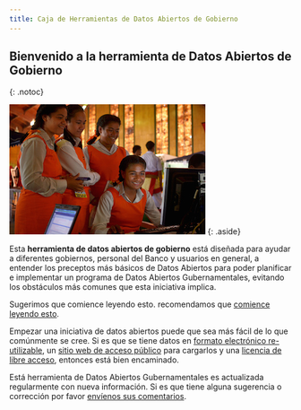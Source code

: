 ```yaml
---
title: Caja de Herramientas de Datos Abiertos de Gobierno
---
```


## Bienvenido a la herramienta de Datos Abiertos de Gobierno
{: .notoc}

![Fotografía: Tom Perry/Banco Mundial](../docs/images/ict-women.jpg)
{: .aside}


Esta **herramienta de datos abiertos de gobierno** está diseñada para ayudar a diferentes gobiernos, personal del Banco y
usuarios en general, a entender los preceptos más básicos de Datos Abiertos para poder planificar e implementar un
programa de Datos Abiertos Gubernamentales, evitando los obstáculos más comunes que esta iniciativa implica.

Sugerimos que comience leyendo esto.
recomendamos que [comience leyendo esto](open-data-in-60-seconds.html).

Empezar una iniciativa de datos abiertos puede que sea más fácil de lo que comúnmente se cree. Si es que se tiene datos
en [formato electrónico re-utilizable](essentials.html#definition), un [sitio web de acceso público](technology.html)
para cargarlos y una [licencia de libre acceso](essentials.html#licenses), entonces está bien encaminado. 

Está herramienta de Datos Abiertos Gubernamentales es actualizada regularmente con nueva información. Si es que tiene
alguna sugerencia o corrección por favor [envíenos sus comentarios][1]. 



[1]: http://datahelpdesk.worldbank.org#givefeedback
